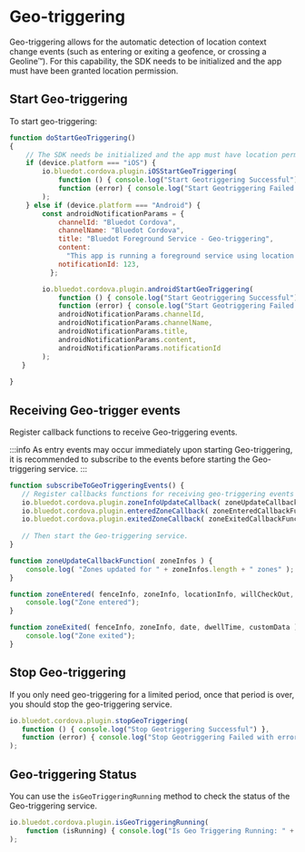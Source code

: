 Geo-triggering
========================

Geo-triggering allows for the automatic detection of location context change events (such as entering or exiting a geofence, or crossing a Geoline™). For this capability, the SDK needs to be initialized and the app must have been granted location permission.

Start Geo-triggering
--------------------

To start geo-triggering:
```js
function doStartGeoTriggering() 
{
    // The SDK needs be initialized and the app must have location permissions.
    if (device.platform === "iOS") {
        io.bluedot.cordova.plugin.iOSStartGeoTriggering(
            function () { console.log("Start Geotriggering Successful") },
            function (error) { console.log("Start Geotriggering Failed with error: " + error) }
        );
    } else if (device.platform === "Android") {
        const androidNotificationParams = {
            channelId: "Bluedot Cordova",
            channelName: "Bluedot Cordova",
            title: "Bluedot Foreground Service - Geo-triggering",
            content:
              "This app is running a foreground service using location services",
            notificationId: 123,
          };

        io.bluedot.cordova.plugin.androidStartGeoTriggering(
            function () { console.log("Start Geotriggering Successful") },
            function (error) { console.log("Start Geotriggering Failed with error: " + error) },
            androidNotificationParams.channelId,
            androidNotificationParams.channelName,
            androidNotificationParams.title,
            androidNotificationParams.content,
            androidNotificationParams.notificationId
        );
   }
    
}
```
Receiving Geo-trigger events
----------------------------

Register callback functions to receive Geo-triggering events.

:::info
As entry events may occur immediately upon starting Geo-triggering, it is recommended to subscribe to the events before starting the Geo-triggering service.
:::

```js
function subscribeToGeoTriggeringEvents() {
   // Register callbacks functions for receiving geo-triggering events
   io.bluedot.cordova.plugin.zoneInfoUpdateCallback( zoneUpdateCallbackFunction );
   io.bluedot.cordova.plugin.enteredZoneCallback( zoneEnteredCallbackFunction );
   io.bluedot.cordova.plugin.exitedZoneCallback( zoneExitedCallbackFunction );
 
   // Then start the Geo-triggering service.
}

function zoneUpdateCallbackFunction( zoneInfos ) {
    console.log( "Zones updated for " + zoneInfos.length + " zones" );
}

function zoneEntered( fenceInfo, zoneInfo, locationInfo, willCheckOut, customData ) {
    console.log("Zone entered");
}

function zoneExited( fenceInfo, zoneInfo, date, dwellTime, customData ) {
    console.log("Zone exited");
}
```

Stop Geo-triggering
-------------------

If you only need geo-triggering for a limited period, once that period is over, you should stop the geo-triggering service.

```js
io.bluedot.cordova.plugin.stopGeoTriggering(
   function () { console.log("Stop Geotriggering Successful") },
   function (error) { console.log("Stop Geotriggering Failed with error: " + error) }
);
```

Geo-triggering Status
---------------------

You can use the `isGeoTriggeringRunning` method to check the status of the Geo-triggering service.
```js
io.bluedot.cordova.plugin.isGeoTriggeringRunning(
    function (isRunning) { console.log("Is Geo Triggering Running: " + isRunning) }
);
```